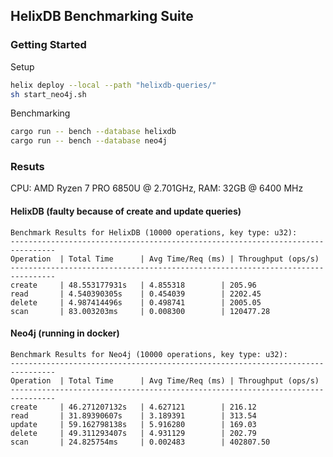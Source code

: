 ## HelixDB Benchmarking Suite

### Getting Started
Setup
```bash
helix deploy --local --path "helixdb-queries/"
sh start_neo4j.sh
```
Benchmarking
```bash
cargo run -- bench --database helixdb
cargo run -- bench --database neo4j
```

### Resuts
CPU: AMD Ryzen 7 PRO 6850U @ 2.701GHz, RAM: 32GB @ 6400 MHz
#### HelixDB (faulty because of create and update queries)
```
Benchmark Results for HelixDB (10000 operations, key type: u32):
--------------------------------------------------------------------------------
Operation  | Total Time      | Avg Time/Req (ms) | Throughput (ops/s)
--------------------------------------------------------------------------------
create     | 48.553177931s   | 4.855318        | 205.96
read       | 4.540390305s    | 0.454039        | 2202.45
delete     | 4.987414496s    | 0.498741        | 2005.05
scan       | 83.003203ms     | 0.008300        | 120477.28
```

#### Neo4j (running in docker)
```
Benchmark Results for Neo4j (10000 operations, key type: u32):
--------------------------------------------------------------------------------
Operation  | Total Time      | Avg Time/Req (ms) | Throughput (ops/s)
--------------------------------------------------------------------------------
create     | 46.271207132s   | 4.627121        | 216.12
read       | 31.89390607s    | 3.189391        | 313.54
update     | 59.162798138s   | 5.916280        | 169.03
delete     | 49.311293407s   | 4.931129        | 202.79
scan       | 24.825754ms     | 0.002483        | 402807.50
```
